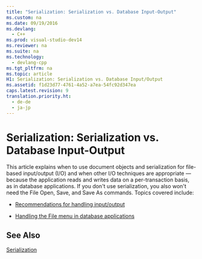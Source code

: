 ```yaml
---
title: "Serialization: Serialization vs. Database Input-Output"
ms.custom: na
ms.date: 09/19/2016
ms.devlang: 
  - C++
ms.prod: visual-studio-dev14
ms.reviewer: na
ms.suite: na
ms.technology: 
  - devlang-cpp
ms.tgt_pltfrm: na
ms.topic: article
H1: Serialization: Serialization vs. Database Input/Output
ms.assetid: f1d23d77-4761-4a52-a7ea-54fc92d347ea
caps.latest.revision: 9
translation.priority.ht: 
  - de-de
  - ja-jp
---
```

# Serialization: Serialization vs. Database Input-Output
This article explains when to use document objects and serialization for file-based input/output (I/O) and when other I/O techniques are appropriate — because the application reads and writes data on a per-transaction basis, as in database applications. If you don't use serialization, you also won't need the File Open, Save, and Save As commands. Topics covered include:  
  
-   [Recommendations for handling input/output](../vs140/Recommendations-for-Handling-Input-Output.md)  
  
-   [Handling the File menu in database applications](../vs140/File-Menu-in-an-MFC-Database-Application.md)  
  
## See Also  
 [Serialization](../vs140/Serialization-in-MFC.md)